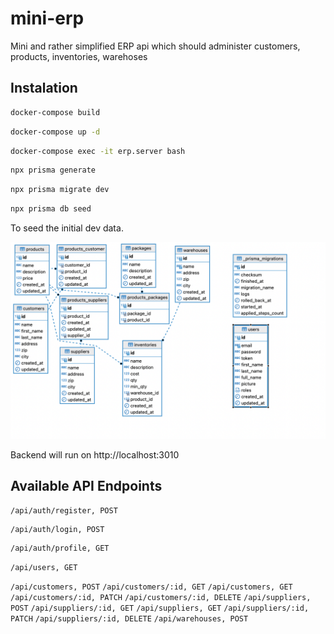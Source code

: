 # mini-erp
Mini and rather simplified ERP api which should administer customers, products, inventories, warehoses

## Instalation

```bash
docker-compose build
```

```bash
docker-compose up -d
```

```bash
docker-compose exec -it erp.server bash
```

```bash
npx prisma generate
```

```bash
npx prisma migrate dev
```

```bash
npx prisma db seed
```

To seed the initial dev data.

![Screenshot](erp_schema.png)

Backend will run on http://localhost:3010


## Available API Endpoints

```
/api/auth/register, POST
```

```
/api/auth/login, POST
```

```
/api/auth/profile, GET
```

```/api/users, GET```

```/api/customers, POST```
```/api/customers/:id, GET```
```/api/customers, GET```
```/api/customers/:id, PATCH```
```/api/customers/:id, DELETE```
```/api/suppliers, POST```
```/api/suppliers/:id, GET```
```/api/suppliers, GET```
```/api/suppliers/:id, PATCH```
```/api/suppliers/:id, DELETE```
```/api/warehouses, POST```
